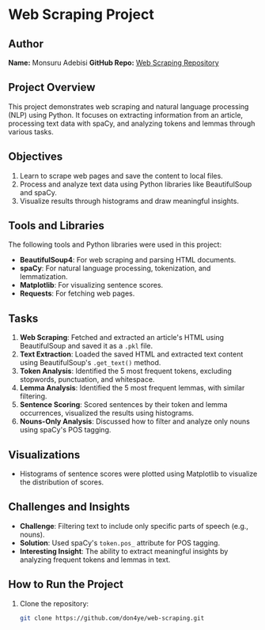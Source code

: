 # Web Scraping Project

## Author
**Name:** Monsuru Adebisi 
**GitHub Repo:** [Web Scraping Repository](https://github.com/don4ye/web-scraping.git)

## Project Overview
This project demonstrates web scraping and natural language processing (NLP) using Python. It focuses on extracting information from an article, processing text data with spaCy, and analyzing tokens and lemmas through various tasks.

## Objectives
1. Learn to scrape web pages and save the content to local files.
2. Process and analyze text data using Python libraries like BeautifulSoup and spaCy.
3. Visualize results through histograms and draw meaningful insights.

## Tools and Libraries
The following tools and Python libraries were used in this project:
- **BeautifulSoup4**: For web scraping and parsing HTML documents.
- **spaCy**: For natural language processing, tokenization, and lemmatization.
- **Matplotlib**: For visualizing sentence scores.
- **Requests**: For fetching web pages.

## Tasks
1. **Web Scraping**: Fetched and extracted an article's HTML using BeautifulSoup and saved it as a `.pkl` file.
2. **Text Extraction**: Loaded the saved HTML and extracted text content using BeautifulSoup's `.get_text()` method.
3. **Token Analysis**: Identified the 5 most frequent tokens, excluding stopwords, punctuation, and whitespace.
4. **Lemma Analysis**: Identified the 5 most frequent lemmas, with similar filtering.
5. **Sentence Scoring**: Scored sentences by their token and lemma occurrences, visualized the results using histograms.
6. **Nouns-Only Analysis**: Discussed how to filter and analyze only nouns using spaCy's POS tagging.

## Visualizations
- Histograms of sentence scores were plotted using Matplotlib to visualize the distribution of scores.

## Challenges and Insights
- **Challenge**: Filtering text to include only specific parts of speech (e.g., nouns).
- **Solution**: Used spaCy's `token.pos_` attribute for POS tagging.
- **Interesting Insight**: The ability to extract meaningful insights by analyzing frequent tokens and lemmas in text.

## How to Run the Project
1. Clone the repository:
   ```bash
   git clone https://github.com/don4ye/web-scraping.git
